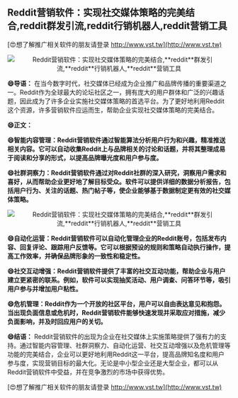 ## **Reddit营销软件：实现社交媒体策略的完美结合,**reddit**群发引流,**reddit**行销机器人,**reddit**营销工具**

[😍想了解推广相关软件的朋友请登录 http://www.vst.tw](http://www.vst.tw)

 <center><img src="https://vst.tw/MP4/tuiguang/png/1.png" alt="Reddit营销软件：实现社交媒体策略的完美结合,**reddit**群发引流,**reddit**行销机器人,**reddit**营销工具"></center>

**😄导语：**
在当今数字时代，社交媒体已经成为企业推广和品牌传播的重要渠道之一。Reddit作为全球最大的论坛社区之一，拥有庞大的用户群体和广泛的兴趣话题，因此成为了许多企业实施社交媒体策略的首选平台。为了更好地利用Reddit这个资源，许多营销软件应运而生，帮助企业实现社交媒体策略的完美结合。

**😄正文：**

**😄智能内容管理：Reddit营销软件通过智能算法分析用户行为和兴趣，精准推送相关内容。它可以自动收集Reddit上与品牌相关的讨论和话题，并将其整理成易于阅读和分享的形式，以提高品牌曝光度和用户参与度。**

**😄社群洞察力：Reddit营销软件通过对Reddit社群的深入研究，洞察用户需求和喜好，从而帮助企业更好地了解目标受众。软件可以提供详细的数据分析报告，包括用户行为、关注的话题、热门帖子等，使企业能够基于数据制定更有效的社交媒体策略。**

 <center><img src="https://vst.tw/MP4/tuiguang/png/4.png" alt="Reddit营销软件：实现社交媒体策略的完美结合,**reddit**群发引流,**reddit**行销机器人,**reddit**营销工具"></center>

**😄自动化运营：Reddit营销软件可以自动化管理企业的Reddit账号，包括发布内容、回复评论、跟踪用户反馈等。它可以根据预设的规则和策略自动执行操作，提高工作效率，并确保品牌形象的一致性和稳定性。**

**😄社交互动增强：Reddit营销软件提供了丰富的社交互动功能，帮助企业与用户建立更紧密的联系。例如，软件可以实现抽奖活动、用户调查、问答环节等，吸引用户参与并增加用户粘性。**

**😄危机管理：Reddit作为一个开放的社区平台，用户可以自由表达意见和抱怨。当出现负面信息或危机时，Reddit营销软件能够快速发现并采取应对措施，减少负面影响，并及时回应用户的关切。**

**😄结语：**
Reddit营销软件的出现为企业在社交媒体上实施策略提供了强有力的支持。通过智能内容管理、社群洞察力、自动化运营、社交互动增强以及危机管理等功能的完美结合，企业可以更好地利用Reddit这一平台，提高品牌知名度和用户参与度，实现营销目标的最大化。无论是中小型企业还是大型企业，都可以从Reddit营销软件中受益，并在竞争激烈的市场中获得优势。

[😍想了解推广相关软件的朋友请登录 http://www.vst.tw](http://www.vst.tw)



